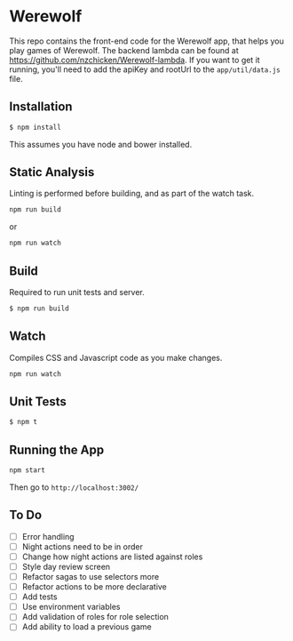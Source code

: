 # Werewolf


This repo contains the front-end code for the Werewolf app, that helps you play games of Werewolf. The backend lambda can be found at https://github.com/nzchicken/Werewolf-lambda. If you want to get it running, you'll need to add the apiKey and rootUrl to the `app/util/data.js` file.

## Installation

```bash
$ npm install
```

This assumes you have node and bower installed.

## Static Analysis

Linting is performed before building, and as part of the watch task.

```bash
npm run build
```

or

```bash
npm run watch
```

## Build

Required to run unit tests and server.

```bash
$ npm run build
```

## Watch

Compiles CSS and Javascript code as you make changes.

```bash
npm run watch
```

## Unit Tests

```bash
$ npm t
```

## Running the App

```bash
npm start
```

Then go to `http://localhost:3002/`

## To Do

- [ ] Error handling
- [ ] Night actions need to be in order
- [ ] Change how night actions are listed against roles
- [ ] Style day review screen
- [ ] Refactor sagas to use selectors more
- [ ] Refactor actions to be more declarative
- [ ] Add tests
- [ ] Use environment variables
- [ ] Add validation of roles for role selection
- [ ] Add ability to load a previous game